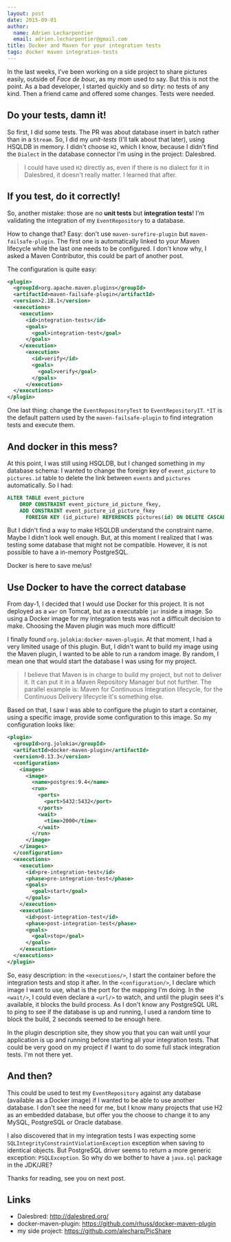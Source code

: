 ```yaml
---
layout: post
date: 2015-09-01
author:
  name: Adrien Lecharpentier
  email: adrien.lecharpentier@gmail.com
title: Docker and Maven for your integration tests
tags: docker maven integration-tests
---
```


In the last weeks, I've been working on a side project to share pictures easily, outside of _Face de bouc_, as my mom used to say. But this is not the point. As a bad developer, I started quickly and so dirty: no tests of any kind. Then a friend came and offered some changes. Tests were needed.

## Do your tests, damn it!
So first, I did some tests. The PR was about database insert in batch rather than in a `Stream`. So, I did my _unit-tests_ (I'll talk about that later), using HSQLDB in memory. I didn't choose `H2`, which I know, because I didn't find the `Dialect` in the database connector I'm using in the project: Dalesbred.

> I could have used `H2` directly as, even if there is no dialect for it in Dalesbred, it doesn't really matter. I learned that after.

## If you test, do it correctly!
So, another mistake: those are no __unit tests__ but __integration tests__! I'm validating the integration of my `EventRepository` to a database.

How to change that? Easy: don't use `maven-surefire-plugin` but `maven-failsafe-plugin`. The first one is automatically linked to your Maven lifecycle while the last one needs to be configured. I don't know why, I asked a Maven Contributor, this could be part of another post.

The configuration is quite easy:

```xml
<plugin>
  <groupId>org.apache.maven.plugins</groupId>
  <artifactId>maven-failsafe-plugin</artifactId>
  <version>2.18.1</version>
  <executions>
    <execution>
      <id>integration-tests</id>
      <goals>
        <goal>integration-test</goal>
      </goals>
    </execution>
      <execution>
        <id>verify</id>
        <goals>
          <goal>verify</goal>
        </goals>
      </execution>
  </executions>
</plugin>
```

One last thing: change the `EventRepositoryTest` to `EventRepositoryIT`. `*IT` is the default pattern used by the `maven-failsafe-plugin` to find integration tests and execute them.

## And docker in this mess?
At this point, I was still using HSQLDB, but I changed something in my database schema: I wanted to change the foreign key of `event_picture` to `pictures.id` table to delete the link between `events` and `pictures` automatically. So I had:

```sql
ALTER TABLE event_picture
    DROP CONSTRAINT event_picture_id_picture_fkey,
    ADD CONSTRAINT event_picture_id_picture_fkey
      FOREIGN KEY (id_picture) REFERENCES pictures(id) ON DELETE CASCADE;
```

But I didn't find a way to make HSQLDB understand the constraint name. Maybe I didn't look well enough. But, at this moment I realized that I was testing some database that might not be compatible. However, it is not possible to have a in-memory PostgreSQL.

Docker is here to save me/us!

## Use Docker to have the correct database
From day-1, I decided that I would use Docker for this project. It is not deployed as a `war` on Tomcat, but as a executable `jar` inside a image. So using a Docker image for my integration tests was not a difficult decision to make. Choosing the Maven plugin was much more difficult!

I finally found `org.jolokia:docker-maven-plugin`. At that moment, I had a very limited usage of this plugin. But, I didn't want to build my image using the Maven plugin, I wanted to be able to run a random image. By random, I mean one that would start the database I was using for my project.

> I believe that Maven is in charge to build my project, but not to deliver it. It can put it in a Maven Repository Manager but not further. The parallel example is: Maven for Continuous Integration lifecycle, for the Continuous Delivery lifecycle it's something else.

Based on that, I saw I was able to configure the plugin to start a container, using a specific image, provide some configuration to this image. So my configuration looks like:

```xml
<plugin>
  <groupId>org.jolokia</groupId>
  <artifactId>docker-maven-plugin</artifactId>
  <version>0.13.3</version>
  <configuration>
    <images>
      <image>
        <name>postgres:9.4</name>
        <run>
          <ports>
            <port>5432:5432</port>
          </ports>
          <wait>
            <time>2000</time>
          </wait>
        </run>
      </image>
    </images>
  </configuration>
  <executions>
    <execution>
      <id>pre-integration-test</id>
      <phase>pre-integration-test</phase>
      <goals>
        <goal>start</goal>
      </goals>
    </execution>
    <execution>
      <id>post-integration-test</id>
      <phase>post-integration-test</phase>
      <goals>
        <goal>stop</goal>
      </goals>
    </execution>
  </executions>
</plugin>
```

So, easy description: in the `<executions/>`, I start the container before the integration tests and stop it after. In the `<configuration/>`, I declare which image I want to use, what is the port for the mapping I'm doing. In the `<wait/>`, I could even declare a `<url/>` to watch, and until the plugin sees it's available, it blocks the build process. As I don't know any PostgreSQL URL to ping to see if the database is up and running, I used a random time to block the build, 2 seconds seemed to be enough here.

In the plugin description site, they show you that you can wait until your application is up and running before starting all your integration tests. That could be very good on my project if I want to do some full stack integration tests. I'm not there yet.

## And then?
This could be used to test my `EventRepository` against any database (available as a Docker image) if I wanted to be able to use another database. I don't see the need for me, but I know many projects that use H2 as an embedded database, but offer you the choose to change it to any MySQL, PostgreSQL or Oracle database.

I also discovered that in my integration tests I was expecting some `SQLIntegrityConstraintViolationException` exception when saving to identical objects. But PostgreSQL driver seems to return a more generic exception: `PSQLException`. So why do we bother to have a `java.sql` package in the JDK/JRE?

Thanks for reading, see you on next post.

## Links
 - Dalesbred: http://dalesbred.org/
 - docker-maven-plugin: https://github.com/rhuss/docker-maven-plugin
 - my side project: https://github.com/alecharp/PicShare
